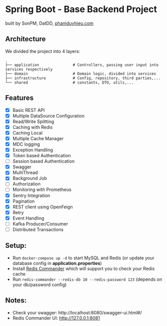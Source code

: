 # Spring Boot - Base Backend Project

built by SonPM, DatDD, [phamduyhieu.com](https://phamduyhieu.com)

## Architecture
We divided the project into 4 layers:

    .
    ├── application               # Controllers, passing user input into services respectively
    ├── domain                    # Domain logic, divided into services
    ├── infrastructure            # Config, repository, third parties,...
    └── shared                    # constants, DTO, utils,...


## Features

- [x] Basic REST API
- [x] Multiple DataSource Configuration
- [x] Read/Write Splitting
- [x] Caching with Redis
- [x] Caching Local
- [x] Multiple Cache Manager
- [x] MDC logging
- [x] Exception Handling
- [x] Token based Authentication
- [ ] Session based Authentication
- [x] Swagger
- [x] MultiThread
- [x] Background Job
- [ ] Authorization
- [ ] Monitoring with Prometheus
- [x] Sentry Integration
- [x] Pagination
- [x] REST client using OpenFeign
- [x] Retry
- [x] Event Handling
- [ ] Kafka Producer/Consumer
- [ ] Distributed Transactions

## Setup:
- Run `docker-compose up -d` to start MySQL and Redis (or update your database config in **application.properties**)
- Install [Redis Commander](https://github.com/joeferner/redis-commander) which will support you to check your Redis cache
- Run `redis-commander --redis-db 10 --redis-password 123` (depends on your db/password config)

## Notes:
- Check your swagger: http://localhost:8080/swagger-ui.html#/
- Redis Commander UI: http://127.0.0.1:8081